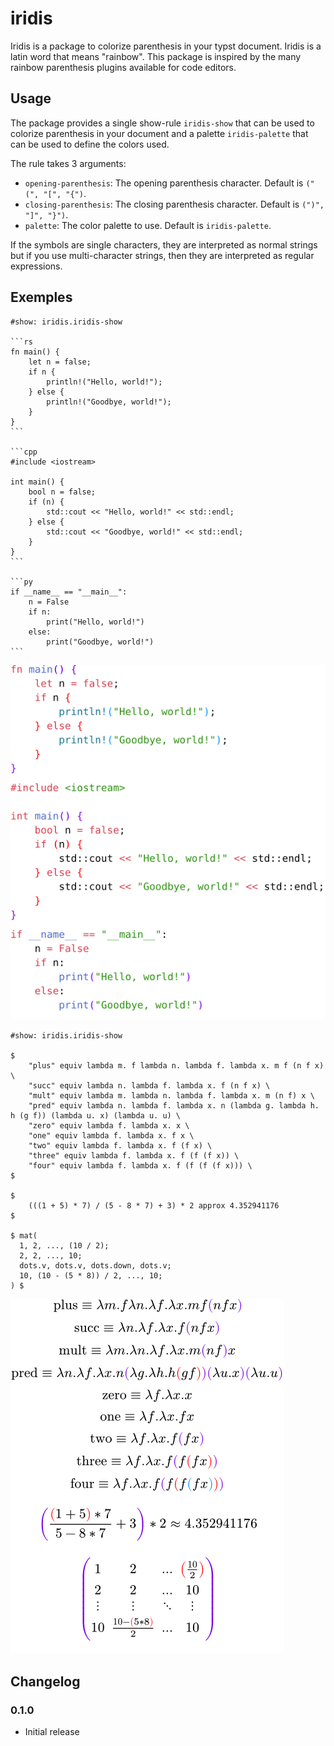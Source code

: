 # iridis

Iridis is a package to colorize parenthesis in your typst document. Iridis is a latin word that means "rainbow". This package is inspired by the many rainbow parenthesis plugins available for code editors.


## Usage

The package provides a single show-rule `iridis-show` that can be used to colorize parenthesis in your document and a palette `iridis-palette` that can be used to define the colors used.

The rule takes 3 arguments:
- `opening-parenthesis`: The opening parenthesis character. Default is `("(", "[", "{")`.
- `closing-parenthesis`: The closing parenthesis character. Default is `(")", "]", "}")`.
- `palette`: The color palette to use. Default is `iridis-palette`.

If the symbols are single characters, they are interpreted as normal strings but if you use multi-character strings, then they are interpreted as regular expressions.

## Exemples

<!--EXAMPLE(code)-->
````typ
#show: iridis.iridis-show

```rs
fn main() {
    let n = false;
    if n {
        println!("Hello, world!");
    } else {
        println!("Goodbye, world!");
    }
}
```

```cpp
#include <iostream>

int main() {
    bool n = false;
    if (n) {
        std::cout << "Hello, world!" << std::endl;
    } else {
        std::cout << "Goodbye, world!" << std::endl;
    }
}
```

```py
if __name__ == "__main__":
    n = False
    if n:
        print("Hello, world!")
    else:
        print("Goodbye, world!")
```
````
![code](https://raw.githubusercontent.com/Robotechnic/iridis/master/images/code1.png)

<!--EXAMPLE(math)-->
````typ
#show: iridis.iridis-show

$
    "plus" equiv lambda m. f lambda n. lambda f. lambda x. m f (n f x) \
    "succ" equiv lambda n. lambda f. lambda x. f (n f x) \
    "mult" equiv lambda m. lambda n. lambda f. lambda x. m (n f) x \
    "pred" equiv lambda n. lambda f. lambda x. n (lambda g. lambda h. h (g f)) (lambda u. x) (lambda u. u) \
    "zero" equiv lambda f. lambda x. x \
    "one" equiv lambda f. lambda x. f x \
    "two" equiv lambda f. lambda x. f (f x) \
    "three" equiv lambda f. lambda x. f (f (f x)) \
    "four" equiv lambda f. lambda x. f (f (f (f x))) \
$

$
    (((1 + 5) * 7) / (5 - 8 * 7) + 3) * 2 approx 4.352941176
$

$ mat(
  1, 2, ..., (10 / 2);
  2, 2, ..., 10;
  dots.v, dots.v, dots.down, dots.v;
  10, (10 - (5 * 8)) / 2, ..., 10;
) $
````
![math](https://raw.githubusercontent.com/Robotechnic/iridis/master/images/math1.png)

## Changelog

### 0.1.0

- Initial release
